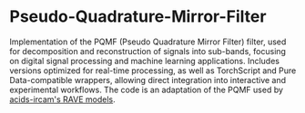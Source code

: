 # Pseudo-Quadrature-Mirror-Filter

Implementation of the PQMF (Pseudo Quadrature Mirror Filter) filter, used for decomposition and reconstruction of signals into sub-bands, focusing on digital signal processing and machine learning applications. Includes versions optimized for real-time processing, as well as TorchScript and Pure Data-compatible wrappers, allowing direct integration into interactive and experimental workflows. The code is an adaptation of the PQMF used by [acids-ircam's RAVE models](https://github.com/acids-ircam/RAVE).
